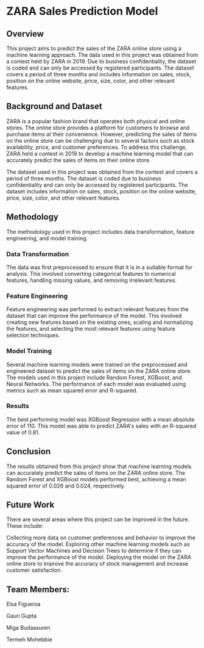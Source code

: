 # **ZARA Sales Prediction Model**
## Overview
This project aims to predict the sales of the ZARA online store using a machine learning approach. The data used in this project was obtained from a contest held by ZARA in 2019. Due to business confidentiality, the dataset is coded and can only be accessed by registered participants. The dataset covers a period of three months and includes information on sales, stock, position on the online website, price, size, color, and other relevant features.

## Background and Dataset
ZARA is a popular fashion brand that operates both physical and online stores. The online store provides a platform for customers to browse and purchase items at their convenience. However, predicting the sales of items on the online store can be challenging due to several factors such as stock availability, price, and customer preferences. To address this challenge, ZARA held a contest in 2019 to develop a machine learning model that can accurately predict the sales of items on their online store.

The dataset used in this project was obtained from the contest and covers a period of three months. The dataset is coded due to business confidentiality and can only be accessed by registered participants. The dataset includes information on sales, stock, position on the online website, price, size, color, and other relevant features.

## Methodology
The methodology used in this project includes data transformation, feature engineering, and model training.

### Data Transformation
The data was first preprocessed to ensure that it is in a suitable format for analysis. This involved converting categorical features to numerical features, handling missing values, and removing irrelevant features.

### Feature Engineering
Feature engineering was performed to extract relevant features from the dataset that can improve the performance of the model. This involved creating new features based on the existing ones, scaling and normalizing the features, and selecting the most relevant features using feature selection techniques.

### Model Training
Several machine learning models were trained on the preprocessed and engineered dataset to predict the sales of items on the ZARA online store. The models used in this project include Random Forest, XGBoost, and Neural Networks. The performance of each model was evaluated using metrics such as mean squared error and R-squared.

### Results
The best performing model was XGBoost Regression with a mean absolute error of 110. This model was able to predict ZARA's sales with an R-squared value of 0.81.

## Conclusion
The results obtained from this project show that machine learning models can accurately predict the sales of items on the ZARA online store. The Random Forest and XGBoost models performed best, achieving a mean squared error of 0.026 and 0.024, respectively.

## Future Work
There are several areas where this project can be improved in the future. These include:

Collecting more data on customer preferences and behavior to improve the accuracy of the model.
Exploring other machine learning models such as Support Vector Machines and Decision Trees to determine if they can improve the performance of the model.
Deploying the model on the ZARA online store to improve the accuracy of stock management and increase customer satisfaction.


## Team Members: 
Elsa Figueroa

Gauri Gupta

Miga Budaasuren

Termeh Mohebbie
